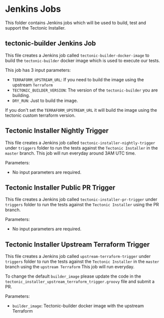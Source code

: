 # Jenkins Jobs

This folder contains Jenkins jobs which will be used to build, test and support the Tectonic Installer.


## tectonic-builder Jenkins Job

This file creates a Jenkins job called `tectonic-builder-docker-image` to build the `tectonic-builder` docker image which is used to execute our tests.

This job has 3 input parameters:

* `TERRAFORM_UPSTREAM_URL`: If you need to build the image using the upstream `Terraform`
* `TECTONIC_BUILDER_VERSION`: The version of the `tectonic-builder` you are building.
* `DRY_RUN`: Just to build the image.

If you don't set the `TERRAFORM_UPSTREAM_URL` it will build the image using the tectonic custom terraform version.


## Tectonic Installer Nightly Trigger

This file creates a Jenkins job called `tectonic-installer-nightly-trigger` under `triggers` folder to run the tests against the `Tectonic Installer` in the `master` branch.
This job will run everyday around 3AM UTC time.

Parameters:

* No input parameters are required.

## Tectonic Installer Public PR Trigger

This file creates a Jenkins job called `tectonic-installer-pr-trigger` under `triggers` folder to run the tests against the `Tectonic Installer` using the PR branch.

Parameters:

* No input parameters are required.

## Tectonic Installer Upstream Terraform Trigger

This file creates a Jenkins job called `upstream-terraform-trigger` under `triggers` folder to run the tests against the `Tectonic Installer` in the `master` branch using the `upstream Terraform`
This job will run everyday.

To change the default `builder_image` please update the code in the `tectonic_installer_upstream_terraform_trigger.groovy` file and submit a PR.

Parameters:

* `builder_image`: Tectonic-builder docker image with the upstream Terraform
